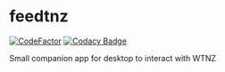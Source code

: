 # feedtnz

[![CodeFactor](https://www.codefactor.io/repository/github/amphaal/feedtnz/badge)](https://www.codefactor.io/repository/github/amphaal/feedtnz)
[![Codacy Badge](https://app.codacy.com/project/badge/Grade/b569eb64104e42589fd8825098562243)](https://www.codacy.com/gh/Amphaal/feedtnz/dashboard?utm_source=github.com&amp;utm_medium=referral&amp;utm_content=Amphaal/feedtnz&amp;utm_campaign=Badge_Grade)

Small companion app for desktop to interact with WTNZ
